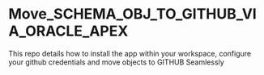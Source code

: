 # Move_SCHEMA_OBJ_TO_GITHUB_VIA_ORACLE_APEX
This repo details how to install the app within your workspace, configure your github credentials and move objects to GITHUB Seamlessly

